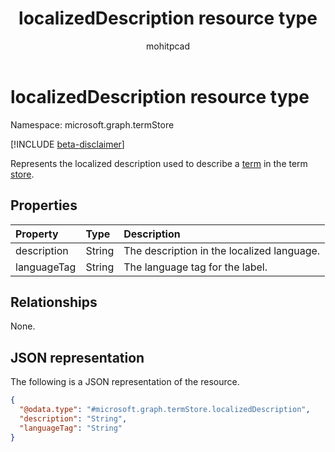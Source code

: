 ﻿---
title: "localizedDescription resource type"
description: "Represents the localized description used to describe a term in the term store."
author: mohitpcad
localization_priority: Normal
ms.prod: "Sharepoint"
doc_type: resourcePageType
---

# localizedDescription resource type

Namespace: microsoft.graph.termStore

[!INCLUDE [beta-disclaimer](../../includes/beta-disclaimer.md)]

Represents the localized description used to describe a [term] in the term [store].

## Properties

| Property    | Type   | Description                                |
| :---------- | :----- | :----------------------------------------- |
| description | String | The description in the localized language. |
| languageTag | String | The language tag for the label.            |

## Relationships

None.

## JSON representation

The following is a JSON representation of the resource.

<!-- {
  "blockType": "resource",
  "@odata.type": "microsoft.graph.termStore.localizedDescription"
}
-->

```json
{
  "@odata.type": "#microsoft.graph.termStore.localizedDescription",
  "description": "String",
  "languageTag": "String"
}
```

[microsoft.graph.termStore.term]: termStore-term.md
[microsoft.graph.termStore.store]: termStore-store.md
[term]: ../resources/termstore-term.md
[store]: ../resources/termstore-store.md

<!--
{
  "type": "#page.annotation",
  "description": "TermLocalizedDescriptionFacet is the facet for containing the description of a set",
  "keywords": "termLocalizedDescriptionFacet,facet,resource",
  "section": "documentation",
  "tocPath": "TermLocalizedDescriptionFacet",
  "tocBookmarks": {
    "Resources/termStore.termLocalizedDescription": "#"
  },
  "suppressions": []
}
-->
